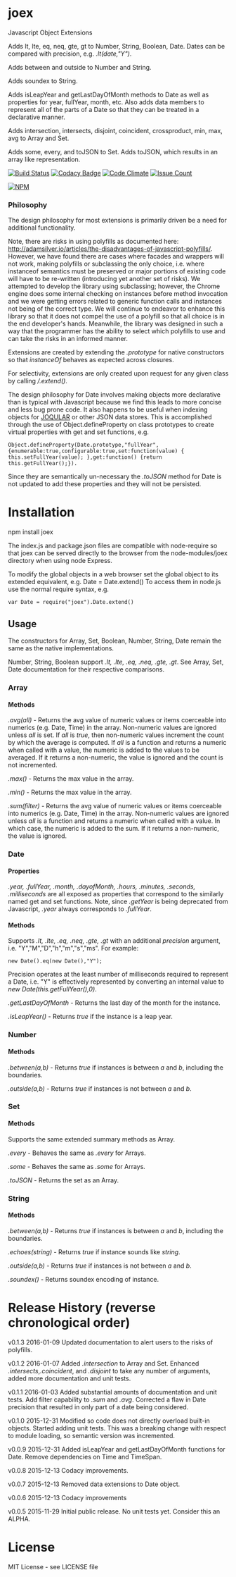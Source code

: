 # joex
Javascript Object Extensions

Adds lt, lte, eq, neq, gte, gt to Number, String, Boolean, Date. Dates can be compared with precision, e.g. *.lt(date,"Y")*.

Adds between and outside to Number and String.

Adds soundex to String.

Adds isLeapYear and getLastDayOfMonth methods to Date as well as properties for year, fullYear, month, etc. Also adds data members to represent all of the parts of a Date so that they can be treated in a declarative manner.

Adds intersection, intersects, disjoint, coincident, crossproduct, min, max, avg to Array and Set.

Adds some, every, and toJSON to Set. Adds toJSON, which results in an array like representation.

[![Build Status](https://travis-ci.org/anywhichway/joex.svg)](https://travis-ci.org/anywhichway/joex)
[![Codacy Badge](https://api.codacy.com/project/badge/grade/8ff33e04aa48424c97f63740e87afd9d)](https://www.codacy.com/app/syblackwell/joex)
[![Code Climate](https://codeclimate.com/github/anywhichway/joex/badges/gpa.svg)](https://codeclimate.com/github/anywhichway/joex)
[![Issue Count](https://codeclimate.com/github/anywhichway/joex/badges/issue_count.svg)](https://codeclimate.com/github/anywhichway/joex)

[![NPM](https://nodei.co/npm/joex.png?downloads=true&downloadRank=true&stars=true)](https://nodei.co/npm/<joex>/)

### Philosophy

The design philosophy for most extensions is primarily driven be a need for additional functionality.

Note, there are risks in using polyfills as documented here: http://adamsilver.io/articles/the-disadvantages-of-javascript-polyfills/. However, we have found there are cases where facades and wrappers will not work, making polyfills or subclassing the only choice, i.e. where instanceof semantics must be preserved or major portions of existing code will have to be re-written (introducing yet another set of risks). We attempted to develop the library using subclassing; however, the Chrome engine does some internal checking on instances before method invocation and we were getting errors related to generic function calls and instances not being of the correct type. We will continue to endeavor to enhance this library so that it does not compel the use of a polyfill so that all choice is in the end developer's hands. Meanwhile, the library was designed in such a way that the programmer has the ability to select which polyfills to use and can take the risks in an informed manner.

Extensions are created by extending the *.prototype* for native constructors so that *instanceOf* behaves as expected across closures.

For selectivity, extensions are only created upon request for any given class by calling */<constructor/>.extend()*.

The design philosophy for Date involves making objects more declarative than is typical with Javascript because we find this leads to more concise and less bug prone code. It also happens to be useful when indexing objects for [JOQULAR](http://www.github.com/anywhichway/joqular) or other JSON data stores. This is accomplished through the use of Object.defineProperty on class prototypes to create virtual properties with get and set functions, e.g. 

```Object.defineProperty(Date.prototype,"fullYear",{enumerable:true,configurable:true,set:function(value) { this.setFullYear(value); },get:function() {return this.getFullYear();}).```

Since they are semantically un-necessary the *.toJSON* method for Date is not updated to add these properties and they will not be persisted.


# Installation

npm install joex

The index.js and package.json files are compatible with node-require so that joex can be served directly to the browser from the node-modules/joex directory when using node Express.

To modify the global objects in a web browser set the global object to its extended equivalent, e.g. Date = Date.extend() To access them in node.js use the normal require syntax, e.g.

```
var Date = require("joex").Date.extend()
```

## Usage

The constructors for Array, Set, Boolean, Number, String, Date remain the same as the native implementations.

Number, String, Boolean support *.lt, .lte, .eq, .neq, .gte, .gt*. See Array, Set, Date documentation for their respective comparisons.

### Array

#### Methods

*.avg(all)* - Returns the avg value of numeric values or items coerceable into numerics (e.g. Date, Time) in the array. Non-numeric values are ignored unless *all* is set. If *all* is *true*, then non-numeric values increment the count by which the average is computed. If *all* is a function and returns a numeric when called with a value, the numeric is added to the values to be averaged. If it returns a non-numeric, the value is ignored and the count is not incremented.

*.max()* - Returns the max value in the array.

*.min()* - Returns the max value in the array.

*.sum(filter)* - Returns the avg value of numeric values or items coerceable into numerics (e.g. Date, Time) in the array. Non-numeric values are ignored unless *all* is a function and returns a numeric when called with a value. In which case, the numeric is added to the sum. If it returns a non-numeric, the value is ignored.

### Date

#### Properties

*.year, .fullYear, .month, .dayofMonth, .hours, .minutes, .seconds, .milliseconds* are all exposed as properties that correspond to the similarly named get and set functions. Note, since *.getYear* is being deprecated from Javascript, *.year* always corresponds to *.fullYear*.

#### Methods

Supports *.lt, .lte, .eq, .neq, .gte, .gt* with an additional *precision* argument, i.e. "Y","M","D","h","m","s","ms". For example:

```
new Date().eq(new Date(),"Y");
```

Precision operates at the least number of milliseconds required to represent a Date, i.e. "Y" is effectively represented by converting an internal value to *new Date(this.getFullYear(),0)*.

*.getLastDayOfMonth* - Returns the last day of the month for the instance.

*.isLeapYear()* - Returns *true* if the instance is a leap year.

### Number

#### Methods

*.between(a,b)* - Returns *true* if instances is between *a* and *b*, including the boundaries.

*.outside(a,b)* - Returns *true* if instances is not between *a* and *b*.


### Set

#### Methods

Supports the same extended summary methods as Array.

*.every* - Behaves the same as *.every* for Arrays.

*.some* - Behaves the same as *.some* for Arrays.

*.toJSON* - Returns the set as an Array.

### String

#### Methods

*.between(a,b)* - Returns *true* if instances is between *a* and *b*, including the boundaries.

*.echoes(string)* - Returns *true* if instance sounds like *string*.

*.outside(a,b)* - Returns *true* if instances is not between *a* and *b*.

*.soundex()* - Returns soundex encoding of instance.

# Release History (reverse chronological order)

v0.1.3 2016-01-09 Updated documentation to alert users to the risks of polyfills.

v0.1.2 2016-01-07 Added *.intersection* to Array and Set. Enhanced *.intersects*,*.coincident*, and *.disjoint* to take any number of arguments, added more documentation and unit tests.

v0.1.1 2016-01-03 Added substantial amounts of documentation and unit tests. Add filter capability to *.sum* and *.avg*. Corrected a flaw in Date precision that resulted in only part of a date being considered.

v0.1.0 2015-12-31 Modified so code does not directly overload built-in objects. Started adding unit tests. This was a breaking change with respect to module loading, so semantic version was incremented.

v0.0.9 2015-12-31 Added isLeapYear and getLastDayOfMonth functions for Date. Remove dependencies on Time and TimeSpan.

v0.0.8 2015-12-13 Codacy improvements.

v0.0.7 2015-12-13 Removed data extensions to Date object.

v0.0.6 2015-12-13 Codacy improvements

v0.0.5 2015-11-29 Initial public release. No unit tests yet. Consider this an ALPHA.

# License

MIT License - see LICENSE file